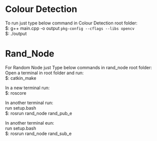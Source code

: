 # Colour Detection
To run just type below command in Colour Detection root folder:\
 $: g++ main.cpp -o output `pkg-config --cflags --libs opencv`\
 $: ./output
 
 
 # Rand_Node
 For Random Node just Type below commands in rand_node root folder:\
 Open a terminal in root folder and run:\
 $: catkin_make
 
 In a new terminal run:\
 $: roscore
 
 In another terminal run:\
 run setup.bash\
 $: rosrun rand_node rand_pub_e
 
 In another terminal eun:\
 run setup.bash\
 $: rosrun rand_node rand_sub_e
 
 
